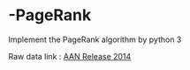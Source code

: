 # -PageRank
Implement the PageRank algorithm by python 3

Raw data link : <a href = "http://tangra.cs.yale.edu/newaan/index.php/home/download">AAN Release 2014</a>
